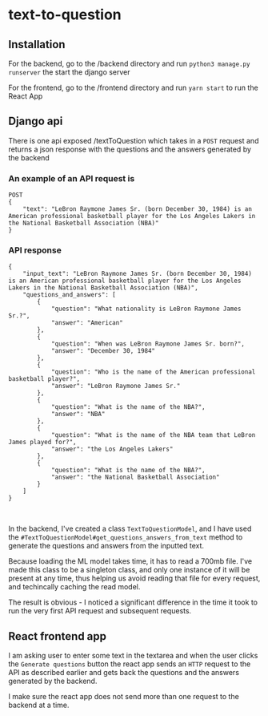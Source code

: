 # text-to-question


## Installation

For the backend, go to the /backend directory and run `python3 manage.py runserver` the start the django server

For the frontend, go to the /frontend directory and run `yarn start` to run the React App



## Django api

There is one api exposed /textToQuestion which takes in a `POST` request and returns a json response with the
questions and the answers generated by the backend


### An example of an API request is 
```agsl
POST
{
    "text": "LeBron Raymone James Sr. (born December 30, 1984) is an American professional basketball player for the Los Angeles Lakers in the National Basketball Association (NBA)"
}
```

### API response
```agsl
{
    "input_text": "LeBron Raymone James Sr. (born December 30, 1984) is an American professional basketball player for the Los Angeles Lakers in the National Basketball Association (NBA)",
    "questions_and_answers": [
        {
            "question": "What nationality is LeBron Raymone James Sr.?",
            "answer": "American"
        },
        {
            "question": "When was LeBron Raymone James Sr. born?",
            "answer": "December 30, 1984"
        },
        {
            "question": "Who is the name of the American professional basketball player?",
            "answer": "LeBron Raymone James Sr."
        },
        {
            "question": "What is the name of the NBA?",
            "answer": "NBA"
        },
        {
            "question": "What is the name of the NBA team that LeBron James played for?",
            "answer": "the Los Angeles Lakers"
        },
        {
            "question": "What is the name of the NBA?",
            "answer": "the National Basketball Association"
        }
    ]
}
```
<br>

In the backend, I've created a class `TextToQuestionModel`, and I have used the `#TextToQuestionModel#get_questions_answers_from_text` 
method to generate the questions and answers from the inputted text. 

Because loading the ML model takes time, it has to read a 700mb file. I've made this class to be a singleton class, and only one instance of 
it will be present at any time, thus helping us avoid reading that file for every request, and techincally caching the read model. 

The result is obvious - I noticed a significant difference in the time it took to run the very first API request and subsequent requests.


## React frontend app

I am asking user to enter some text in the textarea and when the user clicks the `Generate questions` button the react app 
sends an `HTTP` request to the API as described earlier and gets back the questions and the answers generated by the backend. 

I make sure the react app does not send more than one request to the backend at a time.